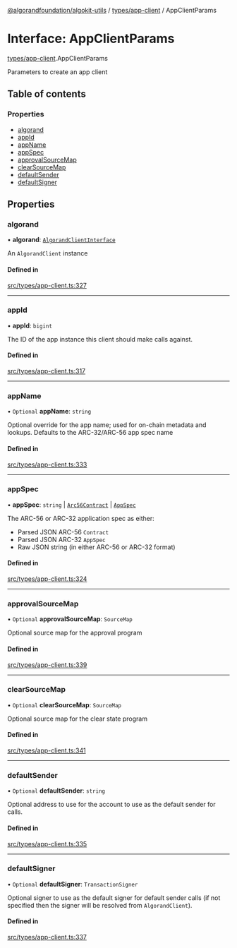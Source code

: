 [@algorandfoundation/algokit-utils](../README.md) / [types/app-client](../modules/types_app_client.md) / AppClientParams

# Interface: AppClientParams

[types/app-client](../modules/types_app_client.md).AppClientParams

Parameters to create an app client

## Table of contents

### Properties

- [algorand](types_app_client.AppClientParams.md#algorand)
- [appId](types_app_client.AppClientParams.md#appid)
- [appName](types_app_client.AppClientParams.md#appname)
- [appSpec](types_app_client.AppClientParams.md#appspec)
- [approvalSourceMap](types_app_client.AppClientParams.md#approvalsourcemap)
- [clearSourceMap](types_app_client.AppClientParams.md#clearsourcemap)
- [defaultSender](types_app_client.AppClientParams.md#defaultsender)
- [defaultSigner](types_app_client.AppClientParams.md#defaultsigner)

## Properties

### algorand

• **algorand**: [`AlgorandClientInterface`](types_algorand_client_interface.AlgorandClientInterface.md)

An `AlgorandClient` instance

#### Defined in

[src/types/app-client.ts:327](https://github.com/algorandfoundation/algokit-utils-ts/blob/main/src/types/app-client.ts#L327)

___

### appId

• **appId**: `bigint`

The ID of the app instance this client should make calls against.

#### Defined in

[src/types/app-client.ts:317](https://github.com/algorandfoundation/algokit-utils-ts/blob/main/src/types/app-client.ts#L317)

___

### appName

• `Optional` **appName**: `string`

Optional override for the app name; used for on-chain metadata and lookups.
Defaults to the ARC-32/ARC-56 app spec name

#### Defined in

[src/types/app-client.ts:333](https://github.com/algorandfoundation/algokit-utils-ts/blob/main/src/types/app-client.ts#L333)

___

### appSpec

• **appSpec**: `string` \| [`Arc56Contract`](types_app_arc56.Arc56Contract.md) \| [`AppSpec`](types_app_spec.AppSpec.md)

The ARC-56 or ARC-32 application spec as either:
 * Parsed JSON ARC-56 `Contract`
 * Parsed JSON ARC-32 `AppSpec`
 * Raw JSON string (in either ARC-56 or ARC-32 format)

#### Defined in

[src/types/app-client.ts:324](https://github.com/algorandfoundation/algokit-utils-ts/blob/main/src/types/app-client.ts#L324)

___

### approvalSourceMap

• `Optional` **approvalSourceMap**: `SourceMap`

Optional source map for the approval program

#### Defined in

[src/types/app-client.ts:339](https://github.com/algorandfoundation/algokit-utils-ts/blob/main/src/types/app-client.ts#L339)

___

### clearSourceMap

• `Optional` **clearSourceMap**: `SourceMap`

Optional source map for the clear state program

#### Defined in

[src/types/app-client.ts:341](https://github.com/algorandfoundation/algokit-utils-ts/blob/main/src/types/app-client.ts#L341)

___

### defaultSender

• `Optional` **defaultSender**: `string`

Optional address to use for the account to use as the default sender for calls.

#### Defined in

[src/types/app-client.ts:335](https://github.com/algorandfoundation/algokit-utils-ts/blob/main/src/types/app-client.ts#L335)

___

### defaultSigner

• `Optional` **defaultSigner**: `TransactionSigner`

Optional signer to use as the default signer for default sender calls (if not specified then the signer will be resolved from `AlgorandClient`).

#### Defined in

[src/types/app-client.ts:337](https://github.com/algorandfoundation/algokit-utils-ts/blob/main/src/types/app-client.ts#L337)

